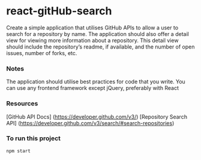 # react-gitHub-search


Create a simple application that utilises GitHub APIs to allow a user to search for a repository by name. The application should also offer a detail view for viewing more information about a repository.  This detail view should include the repository’s readme, if available, and the number of open issues, number of forks, etc.

### Notes
The application should utilise best practices for code that you write.
You can use any frontend framework except jQuery, preferably with React

### Resources
[GitHub API Docs] (https://developer.github.com/v3/)
[Repository Search API] (https://developer.github.com/v3/search/#search-repositories)


### To run this project
```
npm start
```